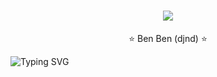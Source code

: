 <div align="center">

<!-- Title với hiệu ứng gradient -->
<h1 align="center">
  <a href="">
    <img src="https://readme-typing-svg.herokuapp.com?font=Righteous&size=35&duration=4000&color=8E44AD&center=true&vCenter=true&width=500&height=70&lines=Project+BenVA;Welcome+to+BenVA+Project" />
  </a>
</h1>



</div>

<!-- CSS cho hiệu ứng nhấp nháy -->
<div style="text-align: center;">


  <div class="blink">⭐ Ben Ben (djnd) ⭐</div>
</div>

<!-- Chữ nhấp nháy sử dụng SVG với width lớn hơn -->
![Typing SVG](https://readme-typing-svg.herokuapp.com?font=Fira+Code&size=24&pause=1000&color=F70000&background=FFFFFF00&width=600&lines=I'm+glad+you+stopped+by%2C+have+a+great+day+coding!)
